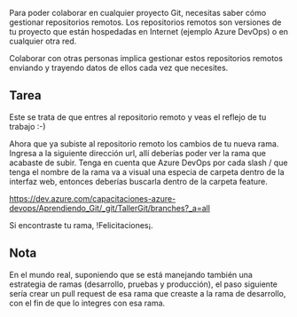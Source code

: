 Para poder colaborar en cualquier proyecto Git, necesitas saber cómo gestionar repositorios remotos. Los repositorios remotos son versiones de tu proyecto que están hospedadas en Internet (ejemplo Azure DevOps) o en cualquier otra red.

Colaborar con otras personas implica gestionar estos repositorios remotos enviando y trayendo datos de ellos cada vez que necesites.


## Tarea

Este se trata de que entres al repositorio remoto y veas el reflejo de tu trabajo :-)

Ahora que ya subiste al repositorio remoto los cambios de tu nueva rama. Ingresa a la siguiente dirección url, allí deberías poder ver la rama que acabaste de subir. Tenga en cuenta que Azure DevOps por cada slash / que tenga el nombre de la rama va a visual una especia de carpeta dentro de la interfaz web, entonces deberías buscarla dentro de la carpeta feature.

https://dev.azure.com/capacitaciones-azure-devops/Aprendiendo_Git/_git/TallerGit/branches?_a=all

Si encontraste tu rama, !Felicitaciones¡.


## Nota

En el mundo real, suponiendo que se está manejando también una estrategia de ramas (desarrollo, pruebas y producción), el paso siguiente sería crear un pull request de esa rama que creaste a la rama de desarrollo, con el fin de que lo integres con esa rama.